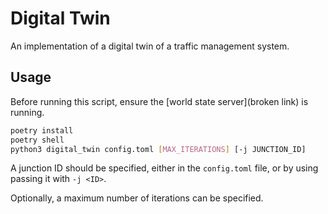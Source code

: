 # Digital Twin

An implementation of a digital twin of a traffic management system.

## Usage

Before running this script, ensure the [world state server](broken link) is running.

```sh
poetry install
poetry shell
python3 digital_twin config.toml [MAX_ITERATIONS] [-j JUNCTION_ID]
```

A junction ID should be specified, either in the `config.toml` file, or by using passing it with `-j <ID>`.

Optionally, a maximum number of iterations can be specified.

